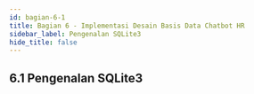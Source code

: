 ```yaml
---
id: bagian-6-1
title: Bagian 6 - Implementasi Desain Basis Data Chatbot HR
sidebar_label: Pengenalan SQLite3
hide_title: false
---
```

## 6.1 Pengenalan SQLite3

